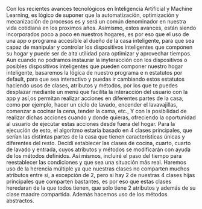Con los recientes avances tecnológicos en Inteligencia Artificial y Machine Learning, es lógico de suponer que la automatización, optimización y mecanización de procesos es y será un común denominador en nuestra vida cotidiana en los proximos años. Asímismo, estos avances, están siendo incorporados poco a poco en nuestros hogares, es por eso que el uso de una app o programa accesible al dueño de la casa inteligente, para que sea capaz de manipular y controlar los dispositivos inteligentes que componen su hogar y puede ser de alta utilidad para optimizar y aprovechar tiempos. Aun cuando no podramos instaurar la inyteracción con los dispositivos o posibles dispositivos inteligentes que pueden componer nuestro hogar inteligente, basaremos la lógica de nuestro programa e n estatutos por default, para que sea interactivo y puedas ir cambiando estos estatutos haciendo usos de clases, atributos y métodos, por los que te puedes desplazar mediante un menú que facilita la interacción del usuario con la app y así,os permitan realizar acciones en diferentes partes de la casa, como por ejemplo, hacer un ciclo de lavado, encender el lavavajillas, comenzar a cocinar la cena, tender la cama, etc., Y con la posibilidad de realizar dichas acciones cuando y donde quieras, ofreciendo la oportunidad al usuario de ejecutar estas acciones desde fuera del hogar. Para la ejecución de esto, el algoritmo estaría basado en 4 clases principales, que serían las distintas partes de la casa que tienen características únicas y diferentes del resto. Decidí establecer las clases de cocina, cuarto, cuarto de lavado y entrada, cuyos atributos y métodos se modificarán con ayuda de los métodos definidos. Así mismos, incluiré el paso del tiempo para reestablecer las condiciones y que sea una situación más real.
Haremos uso de la herencia múltiple ya que nuestras clases no comparten muchos atributos entre sí, a excepción de 2, pero si hay 2 de nuestras 4 clases hijas principales que comparten bastantes, es por eso que estas clases heredaran de la que todos tienen, que solo tiene 2 atributos y además de su clase maadre compartida.
Además hacemos uso de los métodos abstractos.

